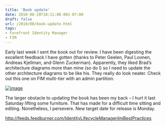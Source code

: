 ```yaml
---
title: 'Book update'
date: 2010-08-20T18:11:00.001-07:00
draft: false
url: /2010/08/book-update.html
tags: 
- Forefront Identity Manager
- FIM
---
```


Early last week I sent the book out for review. I have been digesting the excellent feedback I have gotten (thanks to Peter Geelen, Paul Loonen, Andreas Kjellman, and Glenn Zuckerman). Apparently, they liked Brad’s architecture diagrams more than mine (so do I) so I need to update the other architecture diagrams to be like his. They really do look neater. Check out this one on FIM multi-tier with an admin partition:

[![image](http://www.ilmbestpractices.com/blog/uploaded_images/Bookupdate_E662/image_thumb.png "image")](http://www.ilmbestpractices.com/blog/uploaded_images/Bookupdate_E662/image.png)

The larger obstacle to updating the book has been my back – I hurt it last Saturday lifting some furniture. That has made for a difficult time sitting and editing. Nonetheless, I persevere. New target date for release is Monday.

http://feeds.feedburner.com/IdentityLifecycleManagerilmBestPractices